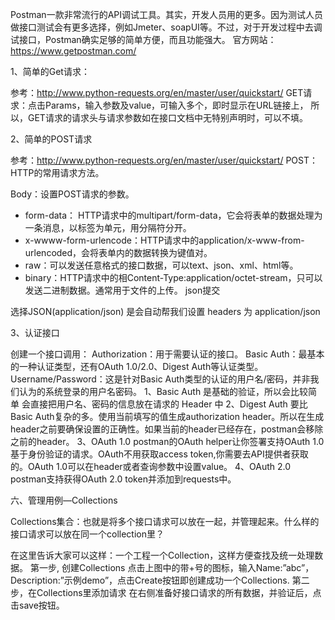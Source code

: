 Postman一款非常流行的API调试工具。其实，开发人员用的更多。因为测试人员做接口测试会有更多选择，例如Jmeter、soapUI等。不过，对于开发过程中去调试接口，Postman确实足够的简单方便，而且功能强大。
官方网站：https://www.getpostman.com/

1、简单的Get请求：

参考：http://www.python-requests.org/en/master/user/quickstart/
GET请求：点击Params，输入参数及value，可输入多个，即时显示在URL链接上，
所以，GET请求的请求头与请求参数如在接口文档中无特别声明时，可以不填。

2、简单的POST请求

参考：http://www.python-requests.org/en/master/user/quickstart/
POST：HTTP的常用请求方法。

Body：设置POST请求的参数。
* form-data： HTTP请求中的multipart/form-data，它会将表单的数据处理为一条消息，以标签为单元，用分隔符分开。
* x-wwww-form-urlencode：HTTP请求中的application/x-www-from-urlencoded，会将表单内的数据转换为键值对。
* raw：可以发送任意格式的接口数据，可以text、json、xml、html等。
* binary：HTTP请求中的相Content-Type:application/octet-stream，只可以发送二进制数据。通常用于文件的上传。
json提交

选择JSON(application/json) 是会自动帮我们设置 headers 为 application/json


3、认证接口

创建一个接口调用：
Authorization：用于需要认证的接口。
Basic Auth：最基本的一种认证类型，还有OAuth 1.0/2.0、Digest Auth等认证类型。
Username/Password：这是针对Basic Auth类型的认证的用户名/密码，并非我们认为的系统登录的用户名密码。
1、Basic Auth
是基础的验证，所以会比较简单
会直接把用户名、密码的信息放在请求的 Header 中
2、Digest Auth
要比Basic Auth复杂的多。使用当前填写的值生成authorization header。所以在生成header之前要确保设置的正确性。如果当前的header已经存在，postman会移除之前的header。
3、OAuth 1.0
postman的OAuth helper让你签署支持OAuth
1.0基于身份验证的请求。OAuth不用获取access token,你需要去API提供者获取的。OAuth 1.0可以在header或者查询参数中设置value。
4、OAuth 2.0
postman支持获得OAuth 2.0 token并添加到requests中。


六、管理用例—Collections

Collections集合：也就是将多个接口请求可以放在一起，并管理起来。什么样的接口请求可以放在同一个collection里？

在这里告诉大家可以这样：一个工程一个Collection，这样方便查找及统一处理数据。
第一步, 创建Collections
点击上图中的带+号的图标，输入Name:”abc”，Description:”示例demo”，点击Create按钮即创建成功一个Collections.
第二步，在Collections里添加请求
在右侧准备好接口请求的所有数据，并验证后，点击save按钮。
